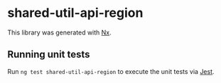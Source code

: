 # shared-util-api-region

This library was generated with [Nx](https://nx.dev).

## Running unit tests

Run `ng test shared-util-api-region` to execute the unit tests via [Jest](https://jestjs.io).
